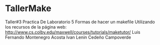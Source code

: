 # TallerMake
Taller#3 Practica De Laboratorio 5 Formas de hacer un makefile
Utilizando los recursos de la página web: http://www.cs.colby.edu/maxwell/courses/tutorials/maketutor/
Luis Fernando Montenegro Acosta
Ivan Lenin Cedeño Campoverde
